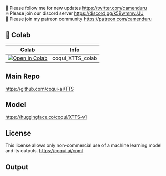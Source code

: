 🐣 Please follow me for new updates https://twitter.com/camenduru <br />
🔥 Please join our discord server https://discord.gg/k5BwmmvJJU <br />
🥳 Please join my patreon community https://patreon.com/camenduru <br />

## 🦒 Colab

| Colab | Info
| --- | --- |
[![Open In Colab](https://colab.research.google.com/assets/colab-badge.svg)](https://colab.research.google.com/github/camenduru/coqui-XTTS-colab/blob/main/coqui_XTTS_colab.ipynb) | coqui_XTTS_colab

## Main Repo
https://github.com/coqui-ai/TTS

## Model
https://huggingface.co/coqui/XTTS-v1

## License
This license allows only non-commercial use of a machine learning model and its outputs.
https://coqui.ai/cpml

## Output


